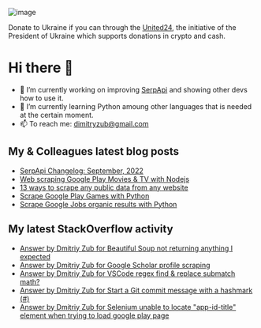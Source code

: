 ![image](https://user-images.githubusercontent.com/78694043/173765763-2ac383da-2612-45c3-b7fc-819728ab8c0d.png)

Donate to Ukraine if you can through the [United24](https://u24.gov.ua/), the initiative of the President of Ukraine which supports donations in crypto and cash.

# Hi there 👋

- 🔭 I’m currently working on improving [SerpApi](https://github.com/serpapi) and showing other devs how to use it.
- 🌱 I’m currently learning Python amoung other languages that is needed at the certain moment.
- 📫 To reach me: dimitryzub@gmail.com


## My & Сolleagues latest blog posts
<!-- BLOG-POST-LIST:START -->
- [SerpApi Changelog: September, 2022](https://serpapi.com/blog/serpapi-chanelog-september-2022/)
- [Web scraping Google Play Movies &amp; TV with Nodejs](https://serpapi.com/blog/web-scraping-google-play-movies-tv-with-nodejs/)
- [13 ways to scrape any public data from any website](https://serpapi.com/blog/13-ways-to-scrape-any-data-from-any-website/)
- [Scrape Google Play Games with Python](https://serpapi.com/blog/scrape-google-play-games-with-python/)
- [Scrape Google Jobs organic results with Python](https://serpapi.com/blog/scrape-google-jobs-organic-results-with-python/)
<!-- BLOG-POST-LIST:END -->

## My latest StackOverflow activity
<!-- STACKOVERFLOW:START -->
- [Answer by Dmitriy Zub for Beautiful Soup not returning anything I expected](https://stackoverflow.com/questions/65158345/beautiful-soup-not-returning-anything-i-expected/74039427#74039427)
- [Answer by Dmitriy Zub for Google Scholar profile scraping](https://stackoverflow.com/questions/74034290/google-scholar-profile-scraping/74037936#74037936)
- [Answer by Dmitriy Zub for VSCode regex find &amp; replace submatch math?](https://stackoverflow.com/questions/34618383/vscode-regex-find-replace-submatch-math/73973842#73973842)
- [Answer by Dmitriy Zub for Start a Git commit message with a hashmark &lpar;#&rpar;](https://stackoverflow.com/questions/2788092/start-a-git-commit-message-with-a-hashmark/73891142#73891142)
- [Answer by Dmitriy Zub for Selenium unable to locate &quot;app-id-title&quot; element when trying to load google play page](https://stackoverflow.com/questions/54554261/selenium-unable-to-locate-app-id-title-element-when-trying-to-load-google-play/72490391#72490391)
<!-- STACKOVERFLOW:END -->
